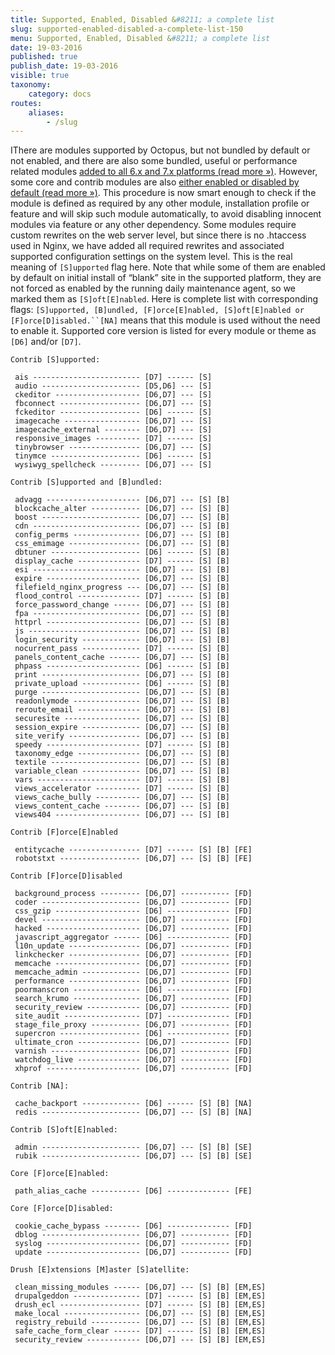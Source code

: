 ```yaml
---
title: Supported, Enabled, Disabled &#8211; a complete list
slug: supported-enabled-disabled-a-complete-list-150
menu: Supported, Enabled, Disabled &#8211; a complete list
date: 19-03-2016
published: true
publish_date: 19-03-2016
visible: true
taxonomy:
    category: docs
routes:
    aliases:
        - /slug
---
```


<a name="extra-q"></a>

IThere are modules supported by Octopus, but not bundled by default or not enabled, and there are also some bundled, useful or performance related modules [added to all 6.x and 7.x platforms (read more »)](http://omega8.cc/extra-modules-available-in-all-platforms-123). However, some core and contrib modules are also [either enabled or disabled by default (read more »)](http://omega8.cc/modules-enabled-or-disabled-automatically-117). This procedure is now smart enough to check if the module is defined as required by any other module, installation profile or feature and will skip such module automatically, to avoid disabling innocent modules via feature or any other dependency. Some modules require custom rewrites on the web server level, but since there is no .htaccess used in Nginx, we have added all required rewrites and associated supported configuration settings on the system level. This is the real meaning of `[S]upported` flag here. Note that while some of them are enabled by default on initial install of “blank” site in the supported platform, they are not forced as enabled by the running daily maintenance agent, so we marked them as `[S]oft[E]nabled`. Here is complete list with corresponding flags: `[S]upported, [B]undled, [F]orce[E]nabled, [S]oft[E]nabled or [F]orce[D]isabled.``[NA]` means that this module is used without the need to enable it. Supported core version is listed for every module or theme as `[D6]` and/or `[D7]`.

 
    Contrib [S]upported:
    
     ais ------------------------ [D7] ------ [S]
     audio ---------------------- [D5,D6] --- [S]
     ckeditor ------------------- [D6,D7] --- [S]
     fbconnect ------------------ [D6,D7] --- [S]
     fckeditor ------------------ [D6] ------ [S]
     imagecache ----------------- [D6,D7] --- [S]
     imagecache_external -------- [D6,D7] --- [S]
     responsive_images ---------- [D7] ------ [S]
     tinybrowser ---------------- [D6,D7] --- [S]
     tinymce -------------------- [D6] ------ [S]
     wysiwyg_spellcheck --------- [D6,D7] --- [S]
    
    Contrib [S]upported and [B]undled:
    
     advagg --------------------- [D6,D7] --- [S] [B]
     blockcache_alter ----------- [D6,D7] --- [S] [B]
     boost ---------------------- [D6,D7] --- [S] [B]
     cdn ------------------------ [D6,D7] --- [S] [B]
     config_perms --------------- [D6,D7] --- [S] [B]
     css_emimage ---------------- [D6,D7] --- [S] [B]
     dbtuner -------------------- [D6] ------ [S] [B]
     display_cache -------------- [D7] ------ [S] [B]
     esi ------------------------ [D6,D7] --- [S] [B]
     expire --------------------- [D6,D7] --- [S] [B]
     filefield_nginx_progress --- [D6,D7] --- [S] [B]
     flood_control -------------- [D7] ------ [S] [B]
     force_password_change ------ [D6,D7] --- [S] [B]
     fpa ------------------------ [D6,D7] --- [S] [B]
     httprl --------------------- [D6,D7] --- [S] [B]
     js ------------------------- [D6,D7] --- [S] [B]
     login_security ------------- [D6,D7] --- [S] [B]
     nocurrent_pass ------------- [D7] ------ [S] [B]
     panels_content_cache ------- [D6,D7] --- [S] [B]
     phpass --------------------- [D6] ------ [S] [B]
     print ---------------------- [D6,D7] --- [S] [B]
     private_upload ------------- [D6] ------ [S] [B]
     purge ---------------------- [D6,D7] --- [S] [B]
     readonlymode --------------- [D6,D7] --- [S] [B]
     reroute_email -------------- [D6,D7] --- [S] [B]
     securesite ----------------- [D6,D7] --- [S] [B]
     session_expire ------------- [D6,D7] --- [S] [B]
     site_verify ---------------- [D6,D7] --- [S] [B]
     speedy --------------------- [D7] ------ [S] [B]
     taxonomy_edge -------------- [D6,D7] --- [S] [B]
     textile -------------------- [D6,D7] --- [S] [B]
     variable_clean ------------- [D6,D7] --- [S] [B]
     vars ----------------------- [D7] ------ [S] [B]
     views_accelerator ---------- [D7] ------ [S] [B]
     views_cache_bully ---------- [D6,D7] --- [S] [B]
     views_content_cache -------- [D6,D7] --- [S] [B]
     views404 ------------------- [D6,D7] --- [S] [B]
    
    Contrib [F]orce[E]nabled
    
     entitycache ---------------- [D7] ------ [S] [B] [FE] 
     robotstxt ------------------ [D6,D7] --- [S] [B] [FE] 
    
    Contrib [F]orce[D]isabled
    
     background_process --------- [D6,D7] ----------- [FD]
     coder ---------------------- [D6,D7] ----------- [FD]
     css_gzip ------------------- [D6] -------------- [FD]
     devel ---------------------- [D6,D7] ----------- [FD]
     hacked --------------------- [D6,D7] ----------- [FD]
     javascript_aggregator ------ [D6] -------------- [FD]
     l10n_update ---------------- [D6,D7] ----------- [FD]
     linkchecker ---------------- [D6,D7] ----------- [FD]
     memcache ------------------- [D6,D7] ----------- [FD]
     memcache_admin ------------- [D6,D7] ----------- [FD]
     performance ---------------- [D6,D7] ----------- [FD]
     poormanscron --------------- [D6] -------------- [FD]
     search_krumo --------------- [D6,D7] ----------- [FD]
     security_review ------------ [D6,D7] ----------- [FD]
     site_audit ----------------- [D7] -------------- [FD]
     stage_file_proxy ----------- [D6,D7] ----------- [FD]
     supercron ------------------ [D6] -------------- [FD]
     ultimate_cron -------------- [D6,D7] ----------- [FD]
     varnish -------------------- [D6,D7] ----------- [FD]
     watchdog_live -------------- [D6,D7] ----------- [FD]
     xhprof --------------------- [D6,D7] ----------- [FD]
    
    Contrib [NA]:
    
     cache_backport ------------- [D6] ------ [S] [B] [NA]
     redis ---------------------- [D6,D7] --- [S] [B] [NA]
    
    Contrib [S]oft[E]nabled:
    
     admin ---------------------- [D6,D7] --- [S] [B] [SE]
     rubik ---------------------- [D6,D7] --- [S] [B] [SE]
    
    Core [F]orce[E]nabled:
    
     path_alias_cache ----------- [D6] -------------- [FE]
    
    Core [F]orce[D]isabled:
    
     cookie_cache_bypass -------- [D6] -------------- [FD]
     dblog ---------------------- [D6,D7] ----------- [FD]
     syslog --------------------- [D6,D7] ----------- [FD]
     update --------------------- [D6,D7] ----------- [FD]
    
    Drush [E]xtensions [M]aster [S]atellite:
    
     clean_missing_modules ------ [D6,D7] --- [S] [B] [EM,ES]
     drupalgeddon --------------- [D7] ------ [S] [B] [EM,ES]
     drush_ecl ------------------ [D7] ------ [S] [B] [EM,ES]
     make_local ----------------- [D6,D7] --- [S] [B] [EM,ES]
     registry_rebuild ----------- [D6,D7] --- [S] [B] [EM,ES]
     safe_cache_form_clear ------ [D7] ------ [S] [B] [EM,ES]
     security_review ------------ [D6,D7] --- [S] [B] [EM,ES]